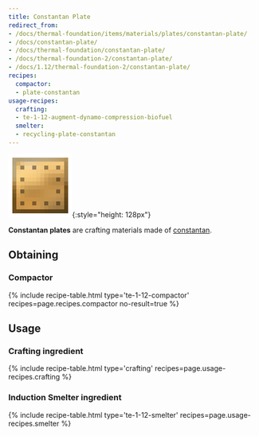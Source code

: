 ```yaml
---
title: Constantan Plate
redirect_from:
- /docs/thermal-foundation/items/materials/plates/constantan-plate/
- /docs/constantan-plate/
- /docs/thermal-foundation/constantan-plate/
- /docs/thermal-foundation-2/constantan-plate/
- /docs/1.12/thermal-foundation-2/constantan-plate/
recipes:
  compactor:
  - plate-constantan
usage-recipes:
  crafting:
  - te-1-12-augment-dynamo-compression-biofuel
  smelter:
  - recycling-plate-constantan
---
```


![Constantan plate](/assets/images/thermal-foundation-2/plate-constantan.png){:style="height: 128px"}


**Constantan plates** are crafting materials made of
[constantan](../constantan-ingot/).


Obtaining
---------

### Compactor
{% include recipe-table.html type='te-1-12-compactor' recipes=page.recipes.compactor no-result=true %}


Usage
-----

### Crafting ingredient
{% include recipe-table.html type='crafting' recipes=page.usage-recipes.crafting %}

### Induction Smelter ingredient
{% include recipe-table.html type='te-1-12-smelter' recipes=page.usage-recipes.smelter %}
